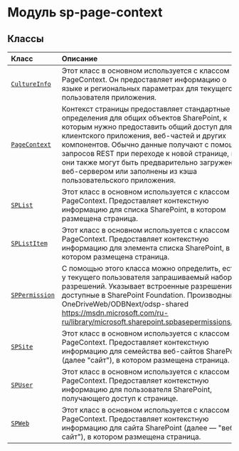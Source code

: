 # <a name="sp-page-context-module"></a>Модуль sp-page-context



## <a name="classes"></a>Классы

| Класс    |  Описание |
|:-------------|:---------------|
| [`CultureInfo`](./sp-page-context/cultureinfo.md)     | Этот класс в основном используется с классом PageContext. Он предоставляет информацию о языке и региональных параметрах для текущего пользователя приложения. |
| [`PageContext`](./sp-page-context/pagecontext.md)     | Контекст страницы предоставляет стандартные определения для общих объектов SharePoint, к которым нужно предоставить общий доступ для клиентского приложения, веб-частей и других компонентов. Обычно данные получают с помощью запросов REST при переходе к новой странице, но они также могут быть предварительно загружены веб-сервером или заполнены из кэша пользовательского приложения. |
| [`SPList`](./sp-page-context/splist.md)     | Этот класс в основном используется с классом PageContext. Предоставляет контекстную информацию для списка SharePoint, в котором размещена страница. |
| [`SPListItem`](./sp-page-context/splistitem.md)     | Этот класс в основном используется с классом PageContext. Предоставляет контекстную информацию для элемента списка SharePoint, в котором размещена страница. |
| [`SPPermission`](./sp-page-context/sppermission.md)     | С помощью этого класса можно определить, есть ли у текущего пользователя запрашиваемый набор разрешений. Указывает встроенные разрешения, доступные в SharePoint Foundation. Производный от OneDriveWeb/ODBNext/odsp-shared https://msdn.microsoft.com/ru-ru/library/microsoft.sharepoint.spbasepermissions.aspx |
| [`SPSite`](./sp-page-context/spsite.md)     | Этот класс в основном используется с классом PageContext. Предоставляет контекстную информацию для семейства веб-сайтов SharePoint (далее "сайт"), в котором размещена страница. |
| [`SPUser`](./sp-page-context/spuser.md)     | Этот класс в основном используется с классом PageContext. Предоставляет контекстную информацию для пользователя SharePoint, получающего доступ к странице. |
| [`SPWeb`](./sp-page-context/spweb.md)     | Этот класс в основном используется с классом PageContext. Предоставляет контекстную информацию для сайта SharePoint (далее — "веб-сайт"), в котором размещена страница. |







